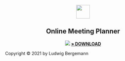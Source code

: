 

<p align="center">
  <img src="https://user-images.githubusercontent.com/54584689/119855575-50bfdd80-bf12-11eb-9476-00104f205da1.png" width="44">
</p>

<h2 align="center">
Online Meeting Planner
</h2>

<p align="center">
<img src="https://user-images.githubusercontent.com/54584689/119859257-84503700-bf15-11eb-8539-97e3e7fc864d.png">
<a href="https://www.microsoft.com/de-de/store/apps/windows"><strong>» DOWNLOAD</strong></a>
</p>

Copyright © 2021 by Ludwig Bergemann
